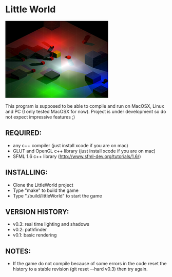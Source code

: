 Little World
============

![LittleWorld Preview](https://github.com/xpac27/LittleWorld/raw/master/design/littleWorld_preview.png)

This program is supposed to be able to compile and run on MacOSX, Linux and PC (I only tested MacOSX for now).
Project is under development so do not expect impressive features ;)


REQUIRED:
---------
* any c++ compiler (just install xcode if you are on mac)
* GLUT and OpenGL c++ library (just install xcode if you are on mac)
* SFML 1.6 c++ library (http://www.sfml-dev.org/tutorials/1.6/)


INSTALLING:
-----------
* Clone the LittleWorld project
* Type "make" to build the game
* Type "./build/littleWorld" to start the game


VERSION HISTORY:
----------------
* v0.3: real time lighting and shadows
* v0.2: pathfinder
* v0.1: basic rendering


NOTES:
------
* If the game do not compile because of some errors in the code reset the history to a stable revision (git reset --hard v0.3) then try again.

